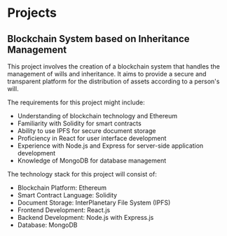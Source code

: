 # Projects

## Blockchain System based on Inheritance Management

This project involves the creation of a blockchain system that handles the management of wills and inheritance. It aims to provide a secure and transparent platform for the distribution of assets according to a person's will.

The requirements for this project might include:

- Understanding of blockchain technology and Ethereum
- Familiarity with Solidity for smart contracts
- Ability to use IPFS for secure document storage
- Proficiency in React for user interface development
- Experience with Node.js and Express for server-side application development
- Knowledge of MongoDB for database management

The technology stack for this project will consist of:

- Blockchain Platform: Ethereum
- Smart Contract Language: Solidity
- Document Storage: InterPlanetary File System (IPFS)
- Frontend Development: React.js
- Backend Development: Node.js with Express.js
- Database: MongoDB


